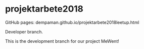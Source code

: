# projektarbete2018

GitHub pages: dempaman.github.io/projektarbete2018leetup.html

Developer branch.

This is the development branch for our project MeWent!

